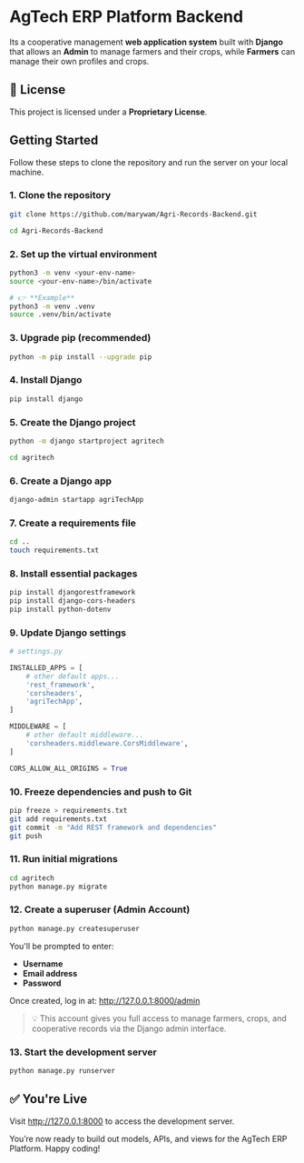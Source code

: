 
# AgTech ERP Platform Backend

Its a cooperative management **web application system** built with **Django** that allows an **Admin** to manage farmers and their crops, while **Farmers** can manage their own profiles and crops.

## 📜 License

This project is licensed under a **Proprietary License**.  

## Getting Started

Follow these steps to clone the repository and run the server on your local machine.

### 1. Clone the repository

```bash
git clone https://github.com/marywam/Agri-Records-Backend.git

cd Agri-Records-Backend

```

### 2. Set up the virtual environment

```bash
python3 -m venv <your-env-name>
source <your-env-name>/bin/activate

# 👉 **Example**
python3 -m venv .venv
source .venv/bin/activate

```

### 3. Upgrade pip (recommended)

```bash
python -m pip install --upgrade pip

```

### 4. Install Django

```bash
pip install django

```

### 5. Create the Django project

```bash
python -m django startproject agritech

cd agritech

```

### 6. Create a Django app

```bash
django-admin startapp agriTechApp

```

### 7. Create a requirements file

```bash
cd ..
touch requirements.txt

```

### 8. Install essential packages

```bash
pip install djangorestframework
pip install django-cors-headers
pip install python-dotenv

```

### 9. Update Django settings

```python
# settings.py

INSTALLED_APPS = [
    # other default apps...
    'rest_framework',
    'corsheaders',
    'agriTechApp',
]

MIDDLEWARE = [
    # other default middleware...
    'corsheaders.middleware.CorsMiddleware',
]

CORS_ALLOW_ALL_ORIGINS = True

```

### 10. Freeze dependencies and push to Git

```bash
pip freeze > requirements.txt
git add requirements.txt
git commit -m "Add REST framework and dependencies"
git push

```

### 11. Run initial migrations

```bash
cd agritech
python manage.py migrate

```

### 12. Create a superuser (Admin Account)

```bash
python manage.py createsuperuser

```

You'll be prompted to enter:

- **Username**  
- **Email address**  
- **Password**

Once created, log in at:
<http://127.0.0.1:8000/admin>

> 💡 This account gives you full access to manage farmers, crops, and cooperative records via the Django admin interface.

### 13. Start the development server

```bash
python manage.py runserver

```

## ✅ You're Live

Visit <http://127.0.0.1:8000> to access the development server.

You’re now ready to build out models, APIs, and views for the AgTech ERP Platform. Happy coding!
